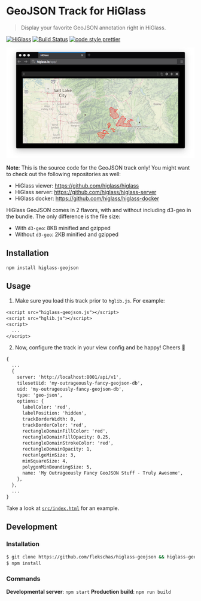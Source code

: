 # GeoJSON Track for HiGlass

> Display your favorite GeoJSON annotation right in HiGlass.

[![HiGlass](https://img.shields.io/badge/higlass-👍-red.svg?colorB=0f5d92)](http://higlass.io)
[![Build Status](https://img.shields.io/travis/flekschas/higlass-geojson/master.svg?colorB=0f5d92)](https://travis-ci.org/flekschas/higlass-geojson)
[![code style prettier](https://img.shields.io/badge/code_style-prettier-ff69b4.svg)](https://github.com/prettier/prettier)

![HiGlass showing ski areas with Mapbox](/teaser.jpg?raw=true "Ski areas around Park City shown with Mapbox")

**Note**: This is the source code for the GeoJSON track only! You might want to check out the following repositories as well:

- HiGlass viewer: https://github.com/higlass/higlass
- HiGlass server: https://github.com/higlass/higlass-server
- HiGlass docker: https://github.com/higlass/higlass-docker

HiGlass GeoJSON comes in 2 flavors, with and without including d3-geo in the
bundle. The only difference is the file size:

- With `d3-geo`: 8KB minified and gzipped
- Without `d3-geo`: 2KB minified and gzipped

## Installation

```
npm install higlass-geojson
```

## Usage

1. Make sure you load this track prior to `hglib.js`. For example:

```
<script src="higlass-geojson.js"></script>
<script src="hglib.js"></script>
<script>
  ...
</script>
```

2. Now, configure the track in your view config and be happy! Cheers 🎉

```
{
  ...
  {
    server: 'http://localhost:8001/api/v1',
    tilesetUid: 'my-outrageously-fancy-geojson-db',
    uid: 'my-outrageously-fancy-geojson-db',
    type: 'geo-json',
    options: {
      labelColor: 'red',
      labelPosition: 'hidden',
      trackBorderWidth: 0,
      trackBorderColor: 'red',
      rectangleDomainFillColor: 'red',
      rectangleDomainFillOpacity: 0.25,
      rectangleDomainStrokeColor: 'red',
      rectangleDomainOpacity: 1,
      rectanlgeMinSize: 3,
      minSquareSize: 4,
      polygonMinBoundingSize: 5,
      name: 'My Outrageously Fancy GeoJSON Stuff - Truly Awesome',
    },
  },
  ...
}
```

Take a look at [`src/index.html`](src/index.html) for an example.

## Development

### Installation

```bash
$ git clone https://github.com/flekschas/higlass-geojson && higlass-geojson
$ npm install
```

### Commands

**Developmental server**: `npm start`
**Production build**: `npm run build`

